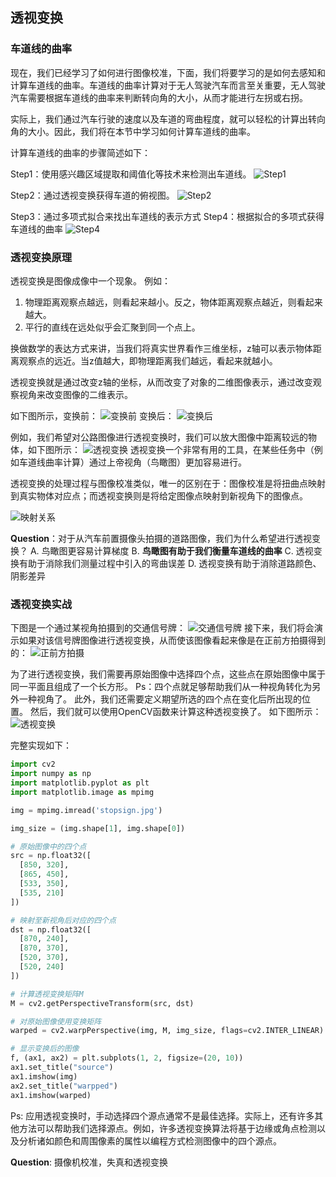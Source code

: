 ## 透视变换

### 车道线的曲率
现在，我们已经学习了如何进行图像校准，下面，我们将要学习的是如何去感知和计算车道线的曲率。车道线的曲率计算对于无人驾驶汽车而言至关重要，无人驾驶汽车需要根据车道线的曲率来判断转向角的大小，从而才能进行左拐或右拐。

实际上，我们通过汽车行驶的速度以及车道的弯曲程度，就可以轻松的计算出转向角的大小。因此，我们将在本节中学习如何计算车道线的曲率。

计算车道线的曲率的步骤简述如下：

Step1：使用感兴趣区域提取和阈值化等技术来检测出车道线。
![Step1](/assets/43.jpg)

Step2：通过透视变换获得车道的俯视图。
![Step2](/assets/44.jpg)

Step3：通过多项式拟合来找出车道线的表示方式
Step4：根据拟合的多项式获得车道线的曲率
![Step4](/assets/45.jpg)

### 透视变换原理

透视变换是图像成像中一个现象。
例如：
1. 物理距离观察点越远，则看起来越小。反之，物体距离观察点越近，则看起来越大。
2. 平行的直线在远处似乎会汇聚到同一个点上。

换做数学的表达方式来讲，当我们将真实世界看作三维坐标，z轴可以表示物体距离观察点的远近。当z值越大，即物理距离我们越远，看起来就越小。

透视变换就是通过改变z轴的坐标，从而改变了对象的二维图像表示，通过改变观察视角来改变图像的二维表示。

如下图所示，变换前：
![变换前](/assets/46.jpg)
变换后：
![变换后](/assets/47.jpg)

例如，我们希望对公路图像进行透视变换时，我们可以放大图像中距离较远的物体，如下图所示：
![透视变换](/assets/48.jpg)
透视变换一个非常有用的工具，在某些任务中（例如车道线曲率计算）通过上帝视角（鸟瞰图）更加容易进行。

透视变换的处理过程与图像校准类似，唯一的区别在于：图像校准是将扭曲点映射到真实物体对应点；而透视变换则是将给定图像点映射到新视角下的图像点。

![映射关系](/assets/49.jpg)

**Question**：对于从汽车前置摄像头拍摄的道路图像，我们为什么希望进行透视变换？
A. 鸟瞰图更容易计算梯度
B. **鸟瞰图有助于我们衡量车道线的曲率**
C. 透视变换有助于消除我们测量过程中引入的弯曲误差
D. 透视变换有助于消除道路颜色、阴影差异


### 透视变换实战
下图是一个通过某视角拍摄到的交通信号牌：
![交通信号牌](/assets/50.jpg)
接下来，我们将会演示如果对该信号牌图像进行透视变换，从而使该图像看起来像是在正前方拍摄得到的：
![正前方拍摄](/assets/51.jpg)

为了进行透视变换，我们需要再原始图像中选择四个点，这些点在原始图像中属于同一平面且组成了一个长方形。
Ps：四个点就足够帮助我们从一种视角转化为另外一种视角了。
此外，我们还需要定义期望所选的四个点在变化后所出现的位置。
然后，我们就可以使用OpenCV函数来计算这种透视变换了。
如下图所示：
![透视变换](/assets/52.jpg)

完整实现如下：
```python
import cv2
import numpy as np
import matplotlib.pyplot as plt
import matplotlib.image as mpimg

img = mpimg.imread('stopsign.jpg')

img_size = (img.shape[1], img.shape[0])

# 原始图像中的四个点
src = np.float32([
  [850, 320],
  [865, 450],
  [533, 350],
  [535, 210]
])

# 映射至新视角后对应的四个点
dst = np.float32([
  [870, 240],
  [870, 370],
  [520, 370],
  [520, 240]
])

# 计算透视变换矩阵M
M = cv2.getPerspectiveTransform(src, dst)

# 对原始图像使用变换矩阵
warped = cv2.warpPerspective(img, M, img_size, flags=cv2.INTER_LINEAR) # INTER_LINEAR线性内插法补点

# 显示变换后的图像
f, (ax1, ax2) = plt.subplots(1, 2, figsize=(20, 10))
ax1.set_title("source")
ax1.imshow(img)
ax2.set_title("warpped")
ax1.imshow(warped)
```

Ps: 应用透视变换时，手动选择四个源点通常不是最佳选择。实际上，还有许多其他方法可以帮助我们选择源点。例如，许多透视变换算法将基于边缘或角点检测以及分析诸如颜色和周围像素的属性以编程方式检测图像中的四个源点。

**Question**: 摄像机校准，失真和透视变换











